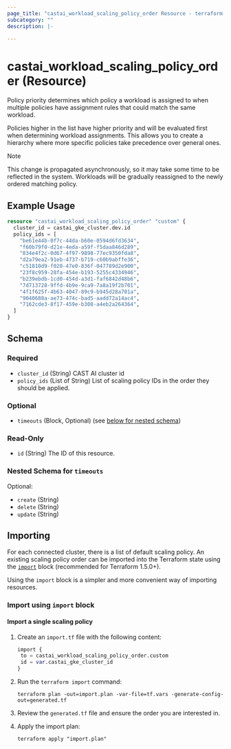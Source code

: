 ```yaml
---
page_title: "castai_workload_scaling_policy_order Resource - terraform-provider-castai"
subcategory: ""
description: |-
  
---
```


# castai_workload_scaling_policy_order (Resource)


Policy priority determines which policy a workload is assigned to when multiple policies have assignment rules that
could match the same workload.

Policies higher in the list have higher priority and will be evaluated first when determining
workload assignments. This allows you to create a hierarchy where more specific policies take precedence over general
ones.

> [!NOTE]
> This change is propagated asynchronously, so it may take some time to be reflected in the system. Workloads will be
gradually reassigned to the newly ordered matching policy.

## Example Usage

```terraform
resource "castai_workload_scaling_policy_order" "custom" {
  cluster_id = castai_gke_cluster.dev.id
  policy_ids = [
    "be61e44b-0f7c-44da-b60e-0594d6fd3634",
    "f60b79f0-d21e-4eda-a59f-f5daa846d289",
    "834e4f2c-0d67-4f97-9898-77ec9350fda8",
    "d2a79ea2-91eb-4737-b719-c60b9abffe36",
    "c51810d9-f020-47e0-836f-047789d2e900",
    "23f8c959-28fa-454e-b193-5255c4334946",
    "b239ebdb-1cd0-454d-a3d1-faf6842d48b6",
    "7d713728-9ffd-4b9e-9ca9-7a8a19f2b701",
    "4f1f625f-4b63-4047-89c9-b945d28a701a",
    "9040688a-ae73-474c-bad5-aadd72a14ac4",
    "7162cde3-8f17-459e-b308-a4eb2a264364",
  ]
}
```

<!-- schema generated by tfplugindocs -->
## Schema

### Required

- `cluster_id` (String) CAST AI cluster id
- `policy_ids` (List of String) List of scaling policy IDs in the order they should be applied.

### Optional

- `timeouts` (Block, Optional) (see [below for nested schema](#nestedblock--timeouts))

### Read-Only

- `id` (String) The ID of this resource.

<a id="nestedblock--timeouts"></a>
### Nested Schema for `timeouts`

Optional:

- `create` (String)
- `delete` (String)
- `update` (String)

## Importing

For each connected cluster, there is a list of default scaling policy. An existing scaling policy order can be imported into the
Terraform state using the [`import`](https://developer.hashicorp.com/terraform/language/import#syntax) block (recommended for Terraform 1.5.0+).

Using the `import` block is a simpler and more convenient way of importing resources.

### Import using `import` block

#### Import a single scaling policy

1. Create an `import.tf` file with the following content:

   ```tf
   import {
    to = castai_workload_scaling_policy_order.custom
    id = var.castai_gke_cluster_id
   }
   ```

2. Run the `terraform import` command:

   ```shell
   terraform plan -out=import.plan -var-file=tf.vars -generate-config-out=generated.tf
   ```

3. Review the `generated.tf` file and ensure the order you are interested in.

4. Apply the import plan:

   ```shell
   terraform apply "import.plan"
   ```
